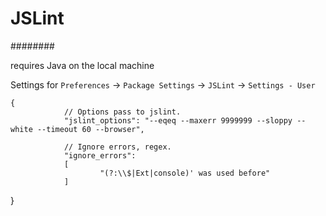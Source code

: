 # JSLint
########

requires Java on the local machine

Settings for `Preferences` -> `Package Settings` -> `JSLint` -> `Settings - User`

	{
                // Options pass to jslint.
                "jslint_options": "--eqeq --maxerr 9999999 --sloppy --white --timeout 60 --browser",

                // Ignore errors, regex.
                "ignore_errors":
                [
                        "(?:\\$|Ext|console)' was used before"
                ]
}
